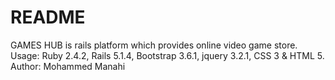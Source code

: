 # README

GAMES HUB is rails platform which provides online video game store.
Usage: Ruby 2.4.2, Rails 5.1.4, Bootstrap 3.6.1, jquery 3.2.1, CSS 3 & HTML 5.
Author: Mohammed Manahi
